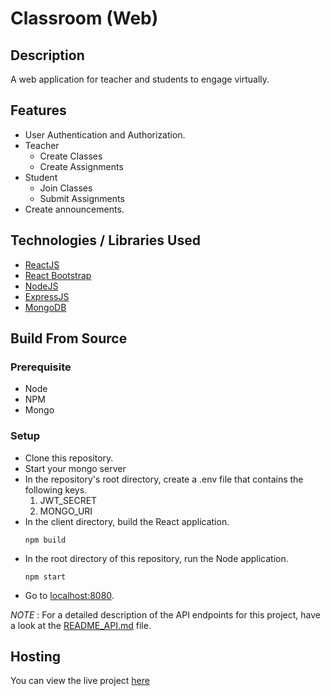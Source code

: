 # Classroom (Web)

## Description
A web application for teacher and students to engage virtually.

## Features
- User Authentication and Authorization.
- Teacher
  - Create Classes
  - Create Assignments
- Student
  - Join Classes
  - Submit Assignments
- Create announcements.

## Technologies / Libraries Used
- [ReactJS](https://reactjs.org/)
- [React Bootstrap](https://react-bootstrap.github.io/)
- [NodeJS](https://nodejs.org/en/)
- [ExpressJS](https://expressjs.com/)
- [MongoDB](https://mongodb.com/)

## Build From Source

### Prerequisite
- Node
- NPM
- Mongo

### Setup
- Clone this repository.
- Start your mongo server
- In the repository's root directory, create a .env file that contains the following keys.
  <ol>
    <li>JWT_SECRET</li>
    <li>MONGO_URI</li>
  </ol>
- In the client directory, build the React application.
  ```
  npm build
  ```
- In the root directory of this repository, run the Node application.
  ```
  npm start
  ```
- Go to [localhost:8080](http://localhost:8080/).

*NOTE* : For a detailed description of the API endpoints for this project, have a look at the [README_API.md](https://github.com/raghav1701/classroom/blob/master/README_API.md) file.


## Hosting
You can view the live project [here](https://fliprclassroom.herokuapp.com/)
 
